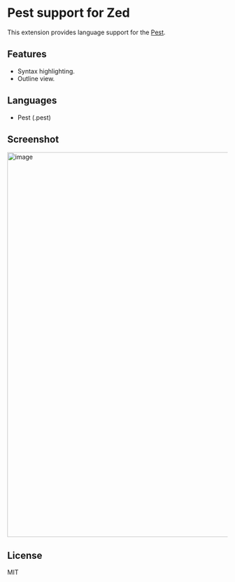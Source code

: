 # Pest support for Zed

This extension provides language support for the [Pest](https://pest.rs).

## Features

- Syntax highlighting.
- Outline view.

## Languages

- Pest (.pest)

## Screenshot

<img width="880" alt="image" src="https://github.com/pest-parser/zed-pest/assets/5518/d7938d4c-f931-4d1b-80dd-14fa660fe1f9">

## License

MIT
